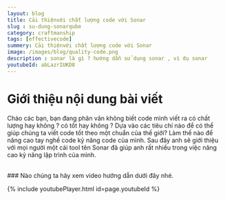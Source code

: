 ```yaml
---
layout: blog
title: Cải thiệnvới chất lượng code với Sonar
slug : su-dung-sonarqube
category: craftmanship
tags: [effectivecode]
summery: Cải thiệnvới chất lượng code với Sonar
image: /images/blog/quality-code.png
description : sonar là gì ? hướng dẫn sử dụng sonar , ví dụ sonar
youtubeId: abLazrIUKD8
---
```


# **Giới thiệu nội dung bài viết**

Chào các bạn, bạn đang phân vân không biết code mình viết ra có chất lượng hay không ? có tốt hay không ? Dựa vào các tiêu chí nào để
có thể giúp chúng ta viết code tốt theo một chuẩn của thế giới? Làm thế nào để nâng cao tay nghề code kỷ năng code của mình. Sau đây anh
sẽ giới thiệu với mọi người một cái tool tên Sonar đã giúp anh rất nhiều trong việc nâng cao kỷ năng lập trình của mình.

<br>
### Nào chúng ta hãy xem video hướng dẫn dưới đây nhé.

{% include youtubePlayer.html id=page.youtubeId %}
